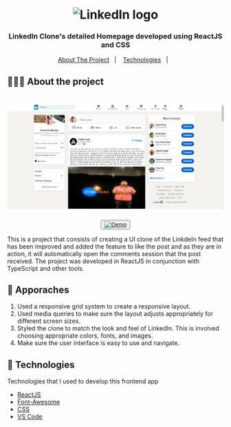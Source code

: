 <h1 align="center">
	<img alt="LinkedIn logo" src="https://github.com/eltonlazzarin/linkedin-clone/blob/master/screenshots/linkedin.svg" height="150px" width="150px" />
</h1>

<h3 align="center">
  LinkedIn Clone's detailed Homepage developed using ReactJS and CSS
</h3>


<p align="center">
  <a href="#-about-the-project">About The Project</a>&nbsp;&nbsp;&nbsp;|&nbsp;&nbsp;&nbsp;
  <a href="#-technologies">Technologies</a>&nbsp;&nbsp;&nbsp;|&nbsp;&nbsp;&nbsp;
</p>

## 👨🏻‍💻 About the project

<h1 align="center">
	<img alt="Project Screenshot" src="https://github.com/animeshmandal4400/totalitycorp-frontend-challenge/blob/main/src/assets/Screenshot.png" />
</h1>

<p align="center">
  <button><a href="totalitycorp-frontend-challenge-a1yql2d88-animeshmandal4400.vercel.app"><img alt="Demo" src="https://www.google.com/url?sa=i&url=https%3A%2F%2Fwww.freelogovectors.net%2Fvercel-logo%2F&psig=AOvVaw3L-VC-sJpxeJvrJvL-qm0S&ust=1666531510637000&source=images&cd=vfe&ved=0CA0QjRxqFwoTCLjzoef38_oCFQAAAAAdAAAAABAE" target="_blank"></img></a></button>

<p>This is a project that consists of creating a UI clone of the LinkdeIn feed that has been improved and added the feature to like the post and as they are in action, it will automatically open the comments session that the post received. The project was developed in ReactJS in conjunction with TypeScript and other tools.</p>

## 🚚 Apporaches

1. Used a responsive grid system to create a responsive layout.
2. Used media queries to make sure the layout adjusts appropriately for different screen sizes.
3. Styled the clone to match the look and feel of LinkedIn. This is involved choosing appropriate colors, fonts, and images.
4. Make sure the user interface is easy to use and navigate.

## 🚀 Technologies

Technologies that I used to develop this frontend app

- [ReactJS](https://nodejs.org/en)
- [Font-Awesome](https://fontawesome.com/)
- [CSS](https://developer.mozilla.org/en-US/docs/Web/CSS)
- [VS Code](https://code.visualstudio.com)

